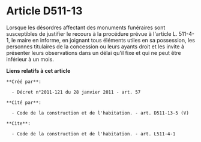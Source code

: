 # Article D511-13

Lorsque les désordres affectant des monuments funéraires sont susceptibles de justifier le recours à la procédure prévue à
l'article L. 511-4-1, le maire en informe, en joignant tous éléments utiles en sa possession, les personnes titulaires de la
concession ou leurs ayants droit et les invite à présenter leurs observations dans un délai qu'il fixe et qui ne peut être
inférieur à un mois.

**Liens relatifs à cet article**

	**Créé par**:

	  - Décret n°2011-121 du 28 janvier 2011 - art. 57

	**Cité par**:

	  - Code de la construction et de l'habitation. - art. D511-13-5 (V)

	**Cite**:

	  - Code de la construction et de l'habitation. - art. L511-4-1
